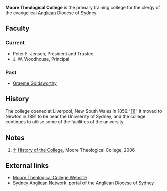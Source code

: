 
**Moore Theological College** is the primary training college for
the clergy of the evangelical [Anglican](Anglicanism "Anglicanism")
Diocese of Sydney.

## Faculty

### Current

-   Peter F. Jensen, President and Trustee
-   J. W. Woodhouse, Principal

### Past

-   [Graeme Goldsworthy](Graeme_Goldsworthy "Graeme Goldsworthy")

## History

The college opened at Liverpool, New South Wales in
1856.^[[1]](#note-0)^ It moved to Newton in 1891 to be near the
Univserity of Sydney, and the college continues to utilise some of
the facilities of the university.

## Notes

1.  [↑](#ref-0)
    [History of the College](http://www.moore.edu.au/history/), Moore
    Theological College, 2006

## External links

-   [Moore Theological College Website](http://www.moore.edu.au/)
-   [Sydney Anglican Network](http://www.sydneyanglicannetwork.net/),
    portal of the Anglican Diocese of Sydney



